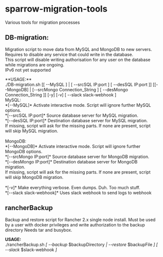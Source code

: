 # sparrow-migration-tools
<p>Various tools for migration processes</p>



## DB-migration:
<p>
Migration script to move data from MySQL and MongoDB to new servers.<br />
Requires to disable any service that could write in the database.<br />
This script will disable writing authorisation for any user on the database while migrations are ongoing.<br />
IPv6 not yet supported<br />
</p>
**USAGE:**
<br />
./DB-migration.sh [[ --MySQL ] | [ --srcSQL IP:port ] [ --desSQL IP:port ]] [[--MongoDB] | [--srcMongo Connection_String ] [ --desMongo Connection_String ]] [-y] [-v] [ --slack slack-webhook ]
<br />
MySQL:<br />
*[--MySQL]* Activate interactive mode. Script will ignore further MySQL options.<br />
*[--srcSQL IP:port]* Source database server for MySQL migration.<br />
*[--desSQL IP:port]* Destination database server for MySQL migration.<br />
If missing, script will ask for the missing parts. If none are present, script will skip MySQL migration.<br />
<br />
MongoDB:<br />
*[--MongoDB]* Activate interactive mode. Script will ignore further MongoDB options.<br />
*[--srcMongo IP:port]* Source database server for MongoDB migration.<br />
*[--desMongo IP:port]* Destination database server for MongoDB migration.<br />
If missing, script will ask for the missing parts. If none are present, script will skip MongoDB migration.<br />
<br />
*[-v]* Make everything verbose. Even dumps. Duh. Too much stuff.<br />
*[--slack slack-webhook]* Uses slack webhook to send logs to webhook<br />

## rancherBackup
<p>Backup and restore script for Rancher 2.x single node install.
Must be used by a user with docker privileges and write authorization to the backup directory
Needs tar and busybox.</p>

**USAGE:**<br />
./rancherBackup.sh *[ --backup* $backupDirectory *| --restore* $backupFile *] [ --slack* $slack-webhook *]*<br />
